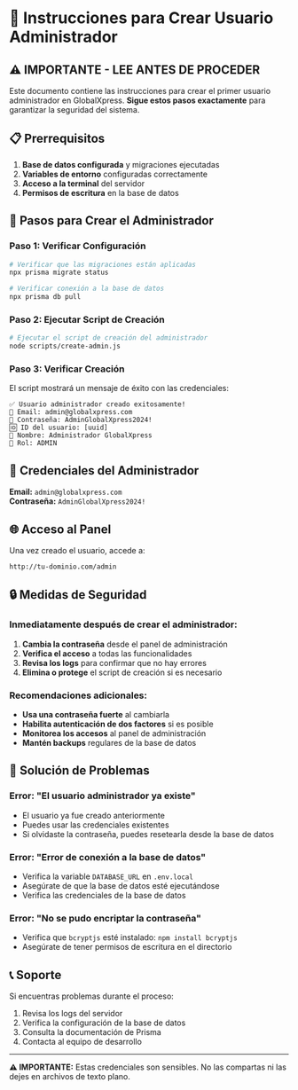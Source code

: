 # 🔐 Instrucciones para Crear Usuario Administrador

## ⚠️ IMPORTANTE - LEE ANTES DE PROCEDER

Este documento contiene las instrucciones para crear el primer usuario administrador en GlobalXpress. **Sigue estos pasos exactamente** para garantizar la seguridad del sistema.

## 📋 Prerrequisitos

1. **Base de datos configurada** y migraciones ejecutadas
2. **Variables de entorno** configuradas correctamente
3. **Acceso a la terminal** del servidor
4. **Permisos de escritura** en la base de datos

## 🚀 Pasos para Crear el Administrador

### Paso 1: Verificar Configuración
```bash
# Verificar que las migraciones están aplicadas
npx prisma migrate status

# Verificar conexión a la base de datos
npx prisma db pull
```

### Paso 2: Ejecutar Script de Creación
```bash
# Ejecutar el script de creación del administrador
node scripts/create-admin.js
```

### Paso 3: Verificar Creación
El script mostrará un mensaje de éxito con las credenciales:

```
✅ Usuario administrador creado exitosamente!
📧 Email: admin@globalxpress.com
🔑 Contraseña: AdminGlobalXpress2024!
🆔 ID del usuario: [uuid]
👤 Nombre: Administrador GlobalXpress
🔐 Rol: ADMIN
```

## 🔑 Credenciales del Administrador

**Email:** `admin@globalxpress.com`  
**Contraseña:** `AdminGlobalXpress2024!`

## 🌐 Acceso al Panel

Una vez creado el usuario, accede a:
```
http://tu-dominio.com/admin
```

## 🔒 Medidas de Seguridad

### Inmediatamente después de crear el administrador:

1. **Cambia la contraseña** desde el panel de administración
2. **Verifica el acceso** a todas las funcionalidades
3. **Revisa los logs** para confirmar que no hay errores
4. **Elimina o protege** el script de creación si es necesario

### Recomendaciones adicionales:

- **Usa una contraseña fuerte** al cambiarla
- **Habilita autenticación de dos factores** si es posible
- **Monitorea los accesos** al panel de administración
- **Mantén backups** regulares de la base de datos

## 🚨 Solución de Problemas

### Error: "El usuario administrador ya existe"
- El usuario ya fue creado anteriormente
- Puedes usar las credenciales existentes
- Si olvidaste la contraseña, puedes resetearla desde la base de datos

### Error: "Error de conexión a la base de datos"
- Verifica la variable `DATABASE_URL` en `.env.local`
- Asegúrate de que la base de datos esté ejecutándose
- Verifica las credenciales de la base de datos

### Error: "No se pudo encriptar la contraseña"
- Verifica que `bcryptjs` esté instalado: `npm install bcryptjs`
- Asegúrate de tener permisos de escritura en el directorio

## 📞 Soporte

Si encuentras problemas durante el proceso:

1. Revisa los logs del servidor
2. Verifica la configuración de la base de datos
3. Consulta la documentación de Prisma
4. Contacta al equipo de desarrollo

---

**⚠️ IMPORTANTE:** Estas credenciales son sensibles. No las compartas ni las dejes en archivos de texto plano. 